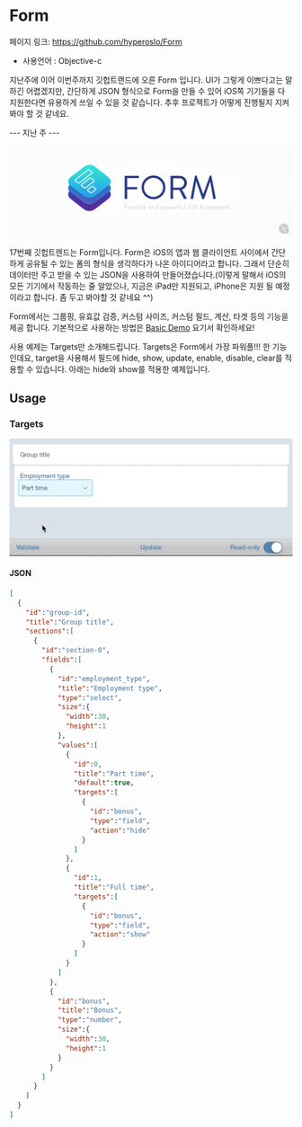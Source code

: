# Form

페이지 링크: https://github.com/hyperoslo/Form

- 사용언어 : Objective-c

지난주에 이어 이번주까지 깃헙트랜드에 오른 Form 입니다. 
UI가 그렇게 이쁘다고는 말하긴 어렵겠지만, 간단하게 JSON 형식으로 Form을 만들 수 있어 
iOS쪽 기기들을 다 지원한다면 유용하게 쓰일 수 있을 것 같습니다. 
추후 프로젝트가 어떻게 진행될지 지켜봐야 할 것 같네요.

--- 지난 주 ---

![Form](img/007-17-01.png)

17번째 깃헙트렌드는 Form입니다.
Form은 iOS의 앱과 웹 클라이언트 사이에서 간단하게 공유될 수 있는 폼의 형식을 생각하다가 나온 아이디어라고 합니다.
그래서 단순히 데이터만 주고 받을 수 있는 JSON을 사용하여 만들어졌습니다.(이렇게 말해서 iOS의 모든 기기에서 작동하는 줄 알았으나, 지금은 iPad만 지원되고, iPhone은 지원 될 예정이라고 합니다. 좀 두고 봐야할 것 같네요 ^^)


Form에서는 그룹핑, 유효값 검증, 커스텀 사이즈, 커스텀 필드, 계산, 타겟 등의 기능을 제공 합니다.
기본적으로 사용하는 방법은 [Basic Demo](https://github.com/hyperoslo/Form/tree/master/Demos/Basic-ObjC) 요기서 확인하세요!

사용 예제는 Targets만 소개해드립니다. Targets은 Form에서 가장 파워풀!!! 한 기능인데요, target을 사용해서 필드에 hide, show, update, enable, disable, clear를 적용할 수 있습니다. 아래는 hide와 show를 적용한 예제입니다.

## Usage

### Targets
![Targets](img/007-17-02.gif)

#### JSON

```json
[
  {
    "id":"group-id",
    "title":"Group title",
    "sections":[
      {
        "id":"section-0",
        "fields":[
          {
            "id":"employment_type",
            "title":"Employment type",
            "type":"select",
            "size":{
              "width":30,
              "height":1
            },
            "values":[
              {
                "id":0,
                "title":"Part time",
                "default":true,
                "targets":[
                  {
                    "id":"bonus",
                    "type":"field",
                    "action":"hide"
                  }
                ]
              },
              {
                "id":1,
                "title":"Full time",
                "targets":[
                  {
                    "id":"bonus",
                    "type":"field",
                    "action":"show"
                  }
                ]
              }
            ]
          },
          {
            "id":"bonus",
            "title":"Bonus",
            "type":"number",
            "size":{
              "width":30,
              "height":1
            }
          }
        ]
      }
    ]
  }
]
```
